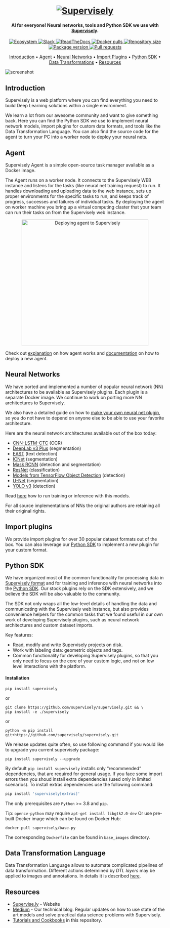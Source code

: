 <h1 align="center">
  <a href="https://supervise.ly"><img alt="Supervisely" title="Supervisely" src="https://i.imgur.com/B276eMS.png"></a>
</h1>

<h4 align="center">AI for everyone! Neural networks, tools and Python SDK we use with <a href="https://supervise.ly">
Supervisely</a>.</h4>

<p align="center">
  <a href="https://ecosystem.supervise.ly" target="_blank"> <img src="https://img.shields.io/badge/supervisely-ecosystem-brightgreen" alt="Ecosystem"> </a>
  <a href="https://supervise.ly/slack" target="_blank"> <img src="https://img.shields.io/badge/slack-chat-green.svg?logo=slack" alt="Slack"> </a>
  <a href="https://supervisely.readthedocs.io/en/latest/" target="_blank"> <img src="https://readthedocs.org/projects/supervisely/badge/?version=latest" alt="ReadTheDocs"> </a>
  <a href="~~https://hub.docker.com/r/supervisely/base-py-sdk/~~" target="_blank"> <img src="https://img.shields.io/docker/pulls/supervisely/supervisely.svg" alt="Docker pulls"> </a>
  <a href="https://github.com/supervisely/supervisely" target="_blank"> <img src="https://img.shields.io/github/repo-size/supervisely/supervisely.svg" alt="Repository size"> </a>
  <a href="https://pypi.org/project/supervisely" target="_blank"> <img src="https://img.shields.io/pypi/v/supervisely?color=%2334D058&label=pypi%20package" alt="Package version"> </a>
  <a href="https://github.com/supervisely/supervisely/pulls" target="_blank"> <img src="https://img.shields.io/badge/PRs-welcome-brightgreen.svg" alt="Pull requests"> </a>
</p>


<p align="center">
  <a href="#introduction">Introduction</a> •
  <a href="#agent">Agent</a> •
  <a href="#neural-networks">Neural Networks</a> •
  <a href="#import-plugins">Import Plugins</a> •
  <a href="#python-sdk">Python SDK</a> •
  <a href="#data-transformation-language">Data Transformations</a> •
  <a href="#resources">Resources</a>
</p>

![screenshot](https://i.imgur.com/5dzQrrA.gif)

## Introduction

Supervisely is a web platform where you can find everything you need to build Deep Learning solutions within a single
environment.

We learn a lot from our awesome community and want to give something back. Here you can find the Python SDK we use to
implement neural network models, import plugins for custom data formats, and tools like the Data Transformation
Language. You can also find the source code for the agent to turn your PC into a worker node to deploy your neural nets.

## Agent

Supervisely Agent is a simple open-source task manager available as a Docker image.

The Agent runs on a worker node. It connects to the Supervisely WEB instance and listens for the tasks (like neural net
training request) to run. It handles downloading and uploading data to the web instance, sets up proper environments for
the specific tasks to run, and keeps track of progress, successes and failures of individual tasks. By deploying the
agent on worker machine you bring up a virtual computing claster that your team can run their tasks on from the
Supervisely web instance.

<p align="center">
<img src="https://gblobscdn.gitbook.com/assets%2F-M4BHwRbuyIoH-xoF3Gv%2F-M5JQKcQ0OcHshO-q9Kz%2F-M5JQLtrAGKs7RWLDVdA%2Fagent-diagramm.png" alt="Deploying agent to Supervisely" width="400" />
</p>

Check out [explanation](https://github.com/supervisely/agent) on how agent works
and [documentation](https://docs.supervise.ly/customization/agents) on how to deploy a new agent.

## Neural Networks

We have ported and implemented a number of popular neural network (NN)
architectures to be available as Supervisely plugins. Each plugin is a separate Docker image. We continue to work on
porting more NN architectures to Supervisely.

We also have a detailed guide on how
to [make your own neural net plugin](./help/tutorials/03_custom_neural_net_plugin/custom_nn_plugin.md), so you do not
have to depend on anyone else to be able to use your favorite architecture.

Here are the neural network architectures available out of the box today:

* [CNN-LSTM-CTC](./nn/cnn_lstm_ctc) (OCR)
* [DeepLab v3 Plus](./plugins/nn/deeplab_v3plus) (segmentation)
* [EAST](./plugins/nn/east) (text detection)
* [ICNet](./plugins/nn/icnet) (segmentation)
* [Mask RCNN](./plugins/nn/mask_rcnn_matterport) (detection and segmentation)
* [ResNet](./plugins/nn/resnet_classifier) (classification)
* [Models from TensorFlow Object Detection](./plugins/nn/tf_object_detection) (detection)
* [U-Net](./plugins/nn/unet_v2) (segmentation)
* [YOLO v3](./plugins/nn/yolo_v3) (detection)

Read [here](https://docs.new.supervise.ly/neural-networks/overview/overview/) how to run training or inference with this
models.

For all source implementations of NNs the original authors are retaining all their original rights.

## Import plugins

We provide import plugins for over 30 popular dataset formats out of the box. You can also leverage
our [Python SDK](#python-sdk) to implement a new plugin for your custom format.

## Python SDK

We have organized most of the common functionality for processing data in
[Supervisely format](https://docs.supervise.ly/ann_format/) and for training and inference with neural networks into
the [Python SDK](./supervisely_lib). Our stock plugins rely on the SDK extensively, and we believe the SDK will be also
valuable to the community.

The SDK not only wraps all the low-level details of handling the data and communicating with the Supervisely web
instance, but also provides convenience helpers for the common tasks that we found useful in our own work of developing
Supervisely plugins, such as neural network architectures and custom dataset imports.

Key features:

* Read, modify and write Supervisely projects on disk.
* Work with labeling data: geometric objects and tags.
* Common functionality for developing Supervisely plugins, so that you only need to focus on the core of your custom
  logic, and not on low level interactions with the platform.

#### Installation

```
pip install supervisely
```

or

```
git clone https://github.com/supervisely/supervisely.git && \
pip install -e ./supervisely
```

or

```
python -m pip install git+https://github.com/supervisely/supervisely.git
```

We release updates quite often, so use following command if you would like to upgrade you current supervisely package:

```
pip install supervisely --upgrade
```

By default `pip install supervisely` installs only “recommended” dependencies, that are required for general usage. If
you face some import errors then you shoud install extra dependencies (used only in limited scenarios). To install
extras dependencies use the following command:

```bash
pip install 'supervisely[extras]'
```

The only prerequisites are `Python` >= 3.8 and `pip`.

Tip: `opencv-python` may require `apt-get install libgtk2.0-dev` Or use pre-built Docker image which can be found on
Docker Hub:

```docker pull supervisely/base-py```

The corresponding `Dockerfile` can be found in `base_images` directory.

## Data Transformation Language

Data Transformation Language allows to automate complicated pipelines of data transformation. Different actions
determined by *DTL layers* may be applied to images and annotations. In details it is
described [here](https://docs.new.supervise.ly/export/).

## Resources

- [Supervise.ly](https://supervise.ly) - Website
- [Medium](https://medium.com/@deepsystems) - Our technical blog. Regular updates on how to use state of the art models
  and solve practical data science problems with Supervisely.
- [Tutorials and Cookbooks](./help) in this repository.
